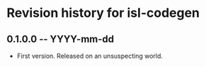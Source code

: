 # Revision history for isl-codegen

## 0.1.0.0 -- YYYY-mm-dd

* First version. Released on an unsuspecting world.
